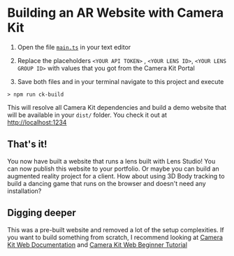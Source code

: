 # Building an AR Website with Camera Kit

1. Open the file [`main.ts`](../src/main.ts) in your text editor

2. Replace the placeholders `<YOUR API TOKEN>` , `<YOUR LENS ID>`, `<YOUR LENS GROUP ID>` with values that you got from the Camera Kit Portal

3. Save both files and in your terminal navigate to this project and execute 

```
> npm run ck-build
```

This will resolve all Camera Kit dependencies and build a demo website that will be available in your `dist/` folder. You check it out at [http://localhost:1234](http://localhost:1234)


## That's it!

You now have built a website that runs a lens built with Lens Studio!
You can now publish this website to your portfolio. Or maybe you can build an augmented reality project for a client. How about using 3D Body tracking to build a dancing game that runs on the browser and doesn't need any installation?

## Digging deeper
This was a pre-built website and removed a lot of the setup complexities. If you want to build something from scratch, I recommend looking at [Camera Kit Web Documentation](https://docs.snap.com/camera-kit/integrate-sdk/web/web-configuration) and [Camera Kit Web Beginner Tutorial](https://docs.snap.com/camera-kit/guides/tutorials/web-tutorials/camera-kit-web-for-beginners)